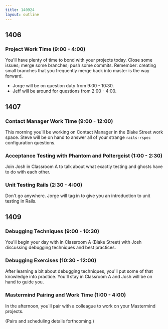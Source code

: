 ```yaml
---
title: 140924
layout: outline
---
```


## 1406

### Project Work Time (9:00 - 4:00)

You'll have plenty of time to bond with your projects today. Close some issues; merge some branches; push some commits. Remember: creating small branches that you frequently merge back into master is the way forward.

* Jorge will be on question duty from 9:00 - 10:30.
* Jeff will be around for questions from 2:00 - 4:00.

## 1407

### Contact Manager Work Time (9:00 - 12:00)

This morning you'll be working on Contact Manager in the Blake Street work space. Steve will be on hand to answer all of your strange `rails-rspec` configuration questions.

### Acceptance Testing with Phantom and Poltergeist (1:00 - 2:30)

Join Josh in Classroom A to talk about what exactly testing and ghosts have to do with each other.

### Unit Testing Rails (2:30 - 4:00)

Don't go anywhere. Jorge will tag in to give you an introduction to unit testing in Rails.

## 1409

### Debugging Techniques (9:00 - 10:30)

You'll begin your day with in Classroom A (Blake Street) with Josh discussing debugging techniques and best practices.

### Debugging Exercises (10:30 - 12:00)

After learning a bit about debugging techniques, you'll put some of that knowledge into practice. You'll stay in Classroom A and Josh will be on hand to guide you.

### Mastermind Pairing and Work Time (1:00 - 4:00)

In the afternoon, you'll pair with a colleague to work on your Mastermind projects.

(Pairs and scheduling details forthcoming.)
